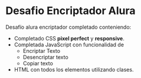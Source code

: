 # Desafio Encriptador Alura
Desafío alura encriptador completado conteniendo:

- Completado CSS **pixel perfect** y **responsive**.
- Completada JavaScript con funcionalidad de
  - Encriptar Texto
  - Desencriptar texto
  - Copiar texto
- HTML con todos los elementos utilizando clases.
